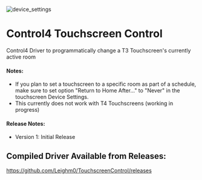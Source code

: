 ![device_settings](https://user-images.githubusercontent.com/69341431/179728352-e41122c9-f3c8-4a07-af4e-99561abf3411.png)

# Control4 Touchscreen Control
Control4 Driver to programmatically change a T3 Touchscreen's currently active room

#### Notes:

- If you plan to set a touchscreen to a specific room as part of a schedule, make sure to set option "Return to Home After..." to "Never" in the touchscreen Device Settings.
- This currently does not work with T4 Touchscreens (working in progress)

#### Release Notes:

- Version 1: Initial Release

## Compiled Driver Available from Releases:
https://github.com/Leighm0/TouchscreenControl/releases
